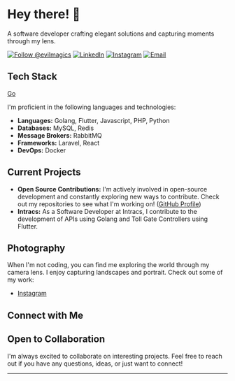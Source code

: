 # Hey there! 👋

A software developer crafting elegant solutions and capturing moments through my lens.

<a href="https://github.com/evilmagics"><img src="https://img.shields.io/github/followers/evilmagics?label=Follow&style=social" alt="Follow @evilmagics" /></a>
<a href="https://www.linkedin.com/in/richy-saragih/"><img src="https://img.shields.io/badge/LinkedIn-%230077B5?logo=linkedin&logoColor=white" alt="LinkedIn" /></a>
<a href="https://instagram.com/richy.saragih"><img src="https://img.shields.io/badge/Instagram-%23E4405F.svg?logo=Instagram&logoColor=white" alt="Instagram" /></a>
<a href="mailto:richy.rotuahta15@gmail.com"><img src="https://img.shields.io/badge/Gmail-D14836?logo=gmail&logoColor=white" alt="Email" /></a>


## Tech Stack
[Go](https://img.shields.io/badge/go?logo=go&logoColor=white)

I'm proficient in the following languages and technologies:

*   **Languages:** Golang, Flutter, Javascript, PHP, Python
*   **Databases:** MySQL, Redis
*   **Message Brokers:** RabbitMQ
*   **Frameworks:** Laravel, React
*   **DevOps:** Docker

## Current Projects

*   **Open Source Contributions:** I'm actively involved in open-source development and constantly exploring new ways to contribute. Check out my repositories to see what I'm working on!  ([GitHub Profile](https://github.com/evilmagics))
*   **Intracs:** As a Software Developer at Intracs, I contribute to the development of APIs using Golang and Toll Gate Controllers using Flutter.

## Photography

When I'm not coding, you can find me exploring the world through my camera lens. I enjoy capturing landscapes and portrait.  Check out some of my work:

*   [Instagram](https://instagram.com/richy.saragih)

## Connect with Me



## Open to Collaboration

I'm always excited to collaborate on interesting projects. Feel free to reach out if you have any questions, ideas, or just want to connect!

---
